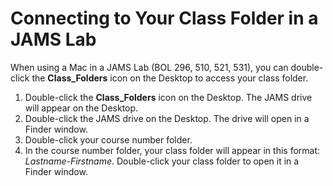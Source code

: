 # Connecting to Your Class Folder in a JAMS Lab

When using a Mac in a JAMS Lab \(BOL 296, 510, 521, 531\), you can double-click the **Class\_Folders** icon on the Desktop to access your class folder.

1. Double-click the **Class\_Folders** icon on the Desktop. The JAMS drive will appear on the Desktop.
2. Double-click the JAMS drive on the Desktop. The drive will open in a Finder window. 
3. Double-click your course number folder. 
4. In the course number folder, your class folder will appear in this format: _Lastname-Firstname_. Double-click your class folder to open it in a Finder window. 



